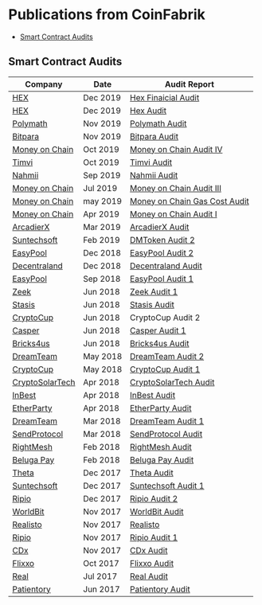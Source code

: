 # Publications from CoinFabrik

* [Smart Contract Audits](#smart-contract-audits)


## Smart Contract Audits

| Company | Date | Audit Report |
| --- | --- | --- |
| [HEX](https://hex.win/) | Dec 2019 | [Hex Finaicial Audit](https://blog.coinfabrik.com/hex-financial-audit/)|
| [HEX](https://hex.win/) | Dec 2019 | [Hex Audit](https://blog.coinfabrik.com/hex-smart-contract-audit/)|
| [Polymath](https://polymath.network/) | Nov 2019 | [Polymath Audit](https://blog.coinfabrik.com/polymath-core-audit/)|
| [Bitpara](https://www.bitpara.com/) | Nov 2019 | [Bitpara Audit](https://blog.coinfabrik.com/bitpara-smart-contract-audit/) |
| [Money on Chain](https://moneyonchain.com/) | Oct 2019 | [Money on Chain Audit IV](https://blog.coinfabrik.com/money-on-chain-security-audit-iv/) |
| [Timvi](https://timvi.com/) | Oct 2019 | [Timvi Audit](https://blog.coinfabrik.com/timvi-smart-contract-audit/) |
| [Nahmii](https://www.nahmii.io/) | Sep 2019 | [Nahmii Audit](https://blog.coinfabrik.com/nahmii-security-audit/) |
| [Money on Chain](https://moneyonchain.com/) | Jul 2019 | [Money on Chain Audit III](https://blog.coinfabrik.com/money-on-chain-security-audit-iii/) |
| [Money on Chain](https://moneyonchain.com/) | may 2019 | [Money on Chain Gas Cost Audit](https://blog.coinfabrik.com/money-on-chain-gas-cost/) |
| [Money on Chain](https://moneyonchain.com/) | Apr 2019 | [Money on Chain Audit I](https://blog.coinfabrik.com/money-on-chain-security-audit-i/) |
| [ArcadierX](https://www.arcadierx.io) | Mar 2019 | [ArcadierX Audit](https://blog.coinfabrik.com/arcadierx-security-audit/) |
| [Suntechsoft](https://suntechsoft.com/) | Feb 2019 | [DMToken Audit 2](https://blog.coinfabrik.com/dmtoken-security-audit-v2-2019-updated/) |
| [EasyPool](http://easypool.io/) | Dec 2018 | [EasyPool Audit 2](https://blog.coinfabrik.com/easypool-smart-contract-security-audit-v2/)|
| [Decentraland](https://decentraland.org/) | Dec 2018 | [Decentraland Audit](https://blog.coinfabrik.com/decentraland-security-audit/)|
| [EasyPool](http://easypool.io/) | Sep 2018 | [EasyPool Audit 1](https://blog.coinfabrik.com/easypool-smart-contract-security-audit/)|
| [Zeek](https://www.zeex.me/) | Jun 2018 | [Zeek Audit 1](https://blog.coinfabrik.com/zeex-token-auditing-report/) |
| [Stasis](https://stasis.net/) | Jun 2018 | [Stasis Audit](https://blog.coinfabrik.com/stasis-token-smart-contract-audit/)|
| [CryptoCup](https://cryptocup.io/) | Jun 2018 |CryptoCup Audit 2 |
| [Casper](https://medium.com/@CasperAPI) | Jun 2018 | [Casper Audit 1](https://blog.coinfabrik.com/casper-cst-token-sale-security-audit/)|
| [Bricks4us](https://www.linkedin.com/company/bricks4us/) | Jun 2018 | [Bricks4us Audit](https://blog.coinfabrik.com/bricks4us-token-smart-contract-security-audit/)|
| [DreamTeam](https://token.dreamteam.gg) | May 2018 | [DreamTeam Audit 2](https://blog.coinfabrik.com/dreamteam-smart-contract-for-players-compensation/)|
| [CryptoCup](https://cryptocup.io/) | May 2018 | [CryptoCup Audit 1](https://blog.coinfabrik.com/cryptocup-audit/) |
| [CryptoSolarTech](https://cryptosolartech.org/) | Apr 2018 | [CryptoSolarTech Audit](https://blog.coinfabrik.com/cryptosolartech-security-audit/) |
| [InBest](http://www.inbest.io/en/) | Apr 2018 | [InBest Audit](https://blog.coinfabrik.com/inbest-token-smart-contract-audit/) |
| [EtherParty](https://token.dreamteam.gg) | Apr 2018 | [EtherParty Audit](https://blog.coinfabrik.com/etherparty-token-smart-contract-security-audit-coinfabrik/)|
| [DreamTeam](https://token.dreamteam.gg) | Mar 2018 | [DreamTeam Audit 1](https://blog.coinfabrik.com/dreamteam-token-audit/)|
| [SendProtocol](https://www.sendprotocol.com/) | Mar 2018 | [SendProtocol Audit](https://blog.coinfabrik.com/security-audit-send-sdt-token-sale-ico-smart-contract/)|
| [RightMesh](https://www.rightmesh.io/) | Feb 2018 | [RightMesh Audit](https://blog.coinfabrik.com/rightmesh-token-sale-smart-contract-audit-master/)|
| [Beluga Pay](https://www.belugapay.com/) | Feb 2018 | [Beluga Pay Audit](https://blog.coinfabrik.com/beluga-pay-bbi-security-audit/)|
| [Theta](https://www.thetatoken.org/) | Dec 2017 | [Theta Audit](https://blog.coinfabrik.com/tetha-token-sale-security-audit/)|
| [Suntechsoft](https://suntechsoft.com/) | Dec 2017 | [Suntechsoft Audit 1](https://blog.coinfabrik.com/dmtoken-token-sale-smart-contract-audit/)|
| [Ripio](https://ripiocredit.network/) | Dec 2017 | [Ripio Audit 2](https://blog.coinfabrik.com/rcn-basiccosigner-smart-contract-security-audit/) |
| [WorldBit](https://medium.com/@worldbit.com) | Nov 2017 | [WorldBit Audit](https://blog.coinfabrik.com/worldbit-token-sale-smart-contract-audit/)|
| [Realisto](https://medium.com/@Realisto) | Nov 2017 | [Realisto](https://blog.coinfabrik.com/realisto-token-sale-smart-contract-audit/)|
| [Ripio](https://ripiocredit.network/) | Nov 2017 | [Ripio Audit 1](https://blog.coinfabrik.com/ripio-credit-network-rcn-smart-contract-audit/) |
| [CDx](https://cdxproject.com) | Nov 2017 | [CDx Audit](https://blog.coinfabrik.com/cdx-smart-contract-plataform-audit/)|
| [Flixxo](https://www.flixxo.com/) | Oct 2017 | [Flixxo Audit](https://blog.coinfabrik.com/flixxo-token-sale-audit/) |
| [Real](https://www.real.markets) | Jul 2017 | [Real Audit](https://blog.coinfabrik.com/security-audit-real-estate-crypto-token/)|
| [Patientory](https://patientory.com/) | Jun 2017 | [Patientory Audit](https://blog.coinfabrik.com/security-audit-crowdsale-token-ptoy-token-ico/)|


